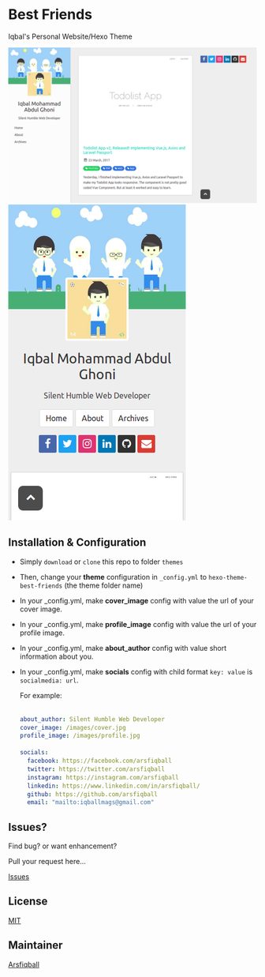 # Best Friends
Iqbal's Personal Website/Hexo Theme

![Desktop](/screenshots/desktop.png)
![Mobile](/screenshots/mobile.png)

## Installation & Configuration
* Simply ``download`` or ``clone`` this repo to folder ``themes``
* Then, change your **theme** configuration in ``_config.yml`` to ``hexo-theme-best-friends`` (the theme folder name)
* In your _config.yml, make **cover_image** config with value the url of your cover image.
* In your _config.yml, make **profile_image** config with value the url of your profile image.
* In your _config.yml, make **about_author** config with value short information about you.
* In your _config.yml, make **socials** config with child format ``key: value`` is ``socialmedia: url``.
  
  For example:
  
  ```yml
  
  about_author: Silent Humble Web Developer
  cover_image: /images/cover.jpg
  profile_image: /images/profile.jpg

  socials:
    facebook: https://facebook.com/arsfiqball
    twitter: https://twitter.com/arsfiqball
    instagram: https://instagram.com/arsfiqball
    linkedin: https://www.linkedin.com/in/arsfiqball/
    github: https://github.com/arsfiqball
    email: "mailto:iqballmags@gmail.com"
  
  ```

## Issues?
Find bug? or want enhancement?

Pull your request here...

[Issues](https://github.com/Arsfiqball/hexo-theme-best-friends/issues)

## License
[MIT](/LICENSE)

## Maintainer
[Arsfiqball](http://www.arsfiqball.com)
